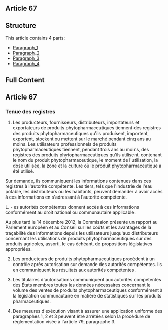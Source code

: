 ## Article 67

## Structure

This article contains 4 parts:

- [Paragraph_1](./Paragraph_1.md)
- [Paragraph_2](./Paragraph_2.md)
- [Paragraph_3](./Paragraph_3.md)
- [Paragraph_4](./Paragraph_4.md)

## Full Content

## Article 67
### Tenue des registres

1. Les producteurs, fournisseurs, distributeurs, importateurs et exportateurs de produits phytopharmaceutiques tiennent des registres des produits phytopharmaceutiques qu'ils produisent, importent, exportent, stockent ou mettent sur le marché pendant cinq ans au moins. Les utilisateurs professionnels de produits phytopharmaceutiques tiennent, pendant trois ans au moins, des registres des produits phytopharmaceutiques qu'ils utilisent, contenant le nom du produit phytopharmaceutique, le moment de l'utilisation, la dose utilisée, la zone et la culture où le produit phytopharmaceutique a été utilisé.

Sur demande, ils communiquent les informations contenues dans ces registres à l'autorité compétente. Les tiers, tels que l'industrie de l'eau potable, les distributeurs ou les habitants, peuvent demander à avoir accès à ces informations en s'adressant à l'autorité compétente.

L. - es autorités compétentes donnent accès à ces informations conformément au droit national ou communautaire applicable.

Au plus tard le 14 décembre 2012, la Commission présente un rapport au Parlement européen et au Conseil sur les coûts et les avantages de la traçabilité des informations depuis les utilisateurs jusqu'aux distributeurs concernant les utilisations de produits phytopharmaceutiques sur des produits agricoles, assorti, le cas échéant, de propositions législatives appropriées.

2. Les producteurs de produits phytopharmaceutiques procèdent à un contrôle après autorisation sur demande des autorités compétentes. Ils en communiquent les résultats aux autorités compétentes.

3. Les titulaires d'autorisations communiquent aux autorités compétentes des États membres toutes les données nécessaires concernant le volume des ventes de produits phytopharmaceutiques conformément à la législation communautaire en matière de statistiques sur les produits pharmaceutiques.

4. Des mesures d'exécution visant à assurer une application uniforme des paragraphes 1, 2 et 3 peuvent être arrêtées selon la procédure de réglementation visée à l'article 79, paragraphe 3.
